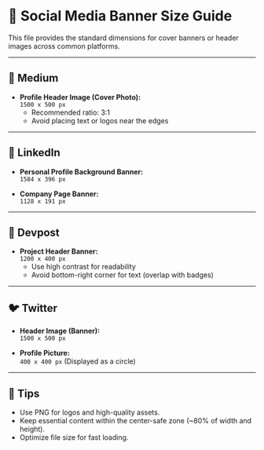 
# 📐 Social Media Banner Size Guide

This file provides the standard dimensions for cover banners or header images across common platforms.

---

## 📝 Medium

- **Profile Header Image (Cover Photo):**  
  `1500 x 500 px`  
  - Recommended ratio: 3:1
  - Avoid placing text or logos near the edges

---

## 💼 LinkedIn

- **Personal Profile Background Banner:**  
  `1584 x 396 px`

- **Company Page Banner:**  
  `1128 x 191 px`

---

## 🚀 Devpost

- **Project Header Banner:**  
  `1200 x 400 px`  
  - Use high contrast for readability
  - Avoid bottom-right corner for text (overlap with badges)

---

## 🐦 Twitter

- **Header Image (Banner):**  
  `1500 x 500 px`

- **Profile Picture:**  
  `400 x 400 px` (Displayed as a circle)

---

## 📌 Tips

- Use PNG for logos and high-quality assets.
- Keep essential content within the center-safe zone (~80% of width and height).
- Optimize file size for fast loading.

